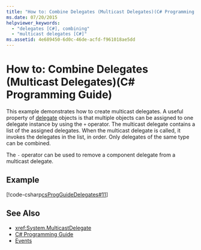 ```yaml
---
title: "How to: Combine Delegates (Multicast Delegates)(C# Programming Guide)"
ms.date: 07/20/2015
helpviewer_keywords: 
  - "delegates [C#], combining"
  - "multicast delegates [C#]"
ms.assetid: 4e689450-6d0c-46de-acfd-f961018ae5dd
---
```

# How to: Combine Delegates (Multicast Delegates)(C# Programming Guide)
This example demonstrates how to create multicast delegates. A useful property of [delegate](../../../csharp/language-reference/keywords/delegate.md) objects is that multiple objects can be assigned to one delegate instance by using the `+` operator. The multicast delegate contains a list of the assigned delegates. When the multicast delegate is called, it invokes the delegates in the list, in order. Only delegates of the same type can be combined.  
  
 The `-` operator can be used to remove a component delegate from a multicast delegate.  
  
## Example  
 [!code-csharp[csProgGuideDelegates#11](../../../csharp/programming-guide/delegates/codesnippet/CSharp/how-to-combine-delegates-multicast-delegates_1.cs)]  
  
## See Also

- <xref:System.MulticastDelegate>  
- [C# Programming Guide](../../../csharp/programming-guide/index.md)  
- [Events](../../../csharp/programming-guide/events/index.md)

